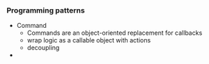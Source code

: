 
### Programming patterns

- Command
  - Commands are an object-oriented replacement for callbacks
  - wrap logic as a callable object with actions
  - decoupling
- 
